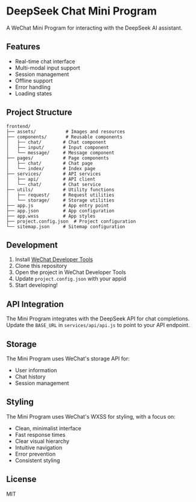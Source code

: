 # DeepSeek Chat Mini Program

A WeChat Mini Program for interacting with the DeepSeek AI assistant.

## Features

- Real-time chat interface
- Multi-modal input support
- Session management
- Offline support
- Error handling
- Loading states

## Project Structure

```
frontend/
├── assets/           # Images and resources
├── components/       # Reusable components
│   ├── chat/        # Chat component
│   ├── input/       # Input component
│   └── message/     # Message component
├── pages/           # Page components
│   ├── chat/        # Chat page
│   └── index/       # Index page
├── services/        # API services
│   ├── api/         # API client
│   └── chat/        # Chat service
├── utils/           # Utility functions
│   ├── request/     # Request utilities
│   └── storage/     # Storage utilities
├── app.js           # App entry point
├── app.json         # App configuration
├── app.wxss         # App styles
├── project.config.json  # Project configuration
└── sitemap.json     # Sitemap configuration
```

## Development

1. Install [WeChat Developer Tools](https://developers.weixin.qq.com/miniprogram/en/dev/devtools/download.html)
2. Clone this repository
3. Open the project in WeChat Developer Tools
4. Update `project.config.json` with your appid
5. Start developing!

## API Integration

The Mini Program integrates with the DeepSeek API for chat completions. Update the `BASE_URL` in `services/api/api.js` to point to your API endpoint.

## Storage

The Mini Program uses WeChat's storage API for:
- User information
- Chat history
- Session management

## Styling

The Mini Program uses WeChat's WXSS for styling, with a focus on:
- Clean, minimalist interface
- Fast response times
- Clear visual hierarchy
- Intuitive navigation
- Error prevention
- Consistent styling

## License

MIT 